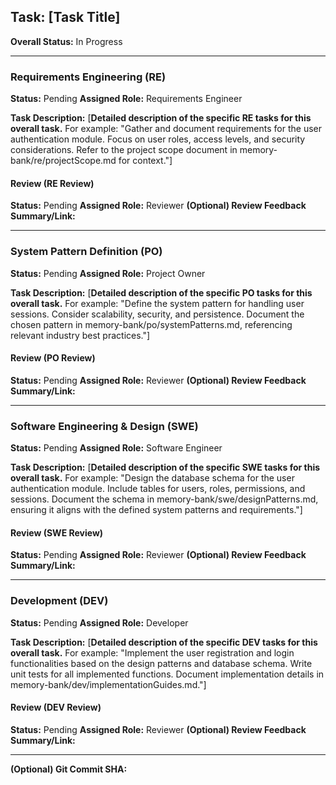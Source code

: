## Task: [Task Title]

**Overall Status:** In Progress

---

### Requirements Engineering (RE)
**Status:** Pending
**Assigned Role:** Requirements Engineer

**Task Description:**
[**Detailed description of the specific RE tasks for this overall task.**  For example: "Gather and document requirements for the user authentication module. Focus on user roles, access levels, and security considerations. Refer to the project scope document in memory-bank/re/projectScope.md for context."]

#### Review (RE Review)
**Status:** Pending
**Assigned Role:** Reviewer
**(Optional) Review Feedback Summary/Link:**

---

### System Pattern Definition (PO)
**Status:** Pending
**Assigned Role:** Project Owner

**Task Description:**
[**Detailed description of the specific PO tasks for this overall task.** For example: "Define the system pattern for handling user sessions. Consider scalability, security, and persistence. Document the chosen pattern in memory-bank/po/systemPatterns.md, referencing relevant industry best practices."]

#### Review (PO Review)
**Status:** Pending
**Assigned Role:** Reviewer
**(Optional) Review Feedback Summary/Link:**

---

### Software Engineering & Design (SWE)
**Status:** Pending
**Assigned Role:** Software Engineer

**Task Description:**
[**Detailed description of the specific SWE tasks for this overall task.** For example: "Design the database schema for the user authentication module. Include tables for users, roles, permissions, and sessions. Document the schema in memory-bank/swe/designPatterns.md, ensuring it aligns with the defined system patterns and requirements."]

#### Review (SWE Review)
**Status:** Pending
**Assigned Role:** Reviewer
**(Optional) Review Feedback Summary/Link:**

---

### Development (DEV)
**Status:** Pending
**Assigned Role:** Developer

**Task Description:**
[**Detailed description of the specific DEV tasks for this overall task.** For example: "Implement the user registration and login functionalities based on the design patterns and database schema.  Write unit tests for all implemented functions. Document implementation details in memory-bank/dev/implementationGuides.md."]

#### Review (DEV Review)
**Status:** Pending
**Assigned Role:** Reviewer
**(Optional) Review Feedback Summary/Link:**

---

**(Optional) Git Commit SHA:**